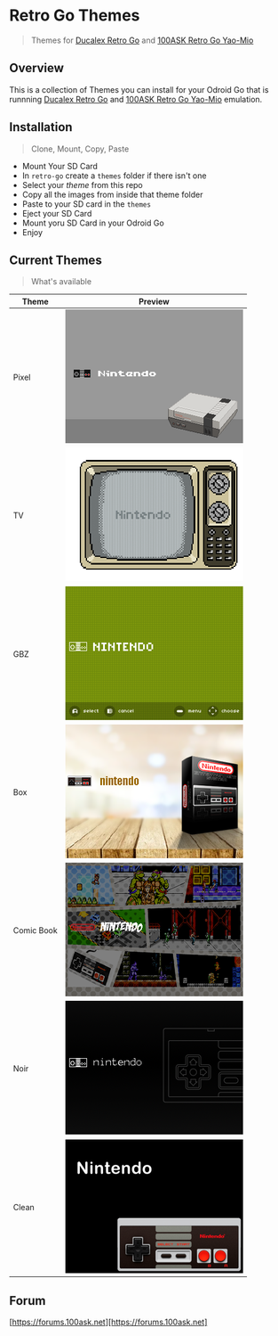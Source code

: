 # Retro Go Themes
> Themes for [Ducalex Retro Go](https://github.com/ducalex/retro-go) and [100ASK Retro Go Yao-Mio](https://github.com/100askTeam/retro-go-yao-mio)

## Overview

This is a collection of Themes you can install for your Odroid Go that is runnning [Ducalex Retro Go](https://github.com/ducalex/retro-go) and [100ASK Retro Go Yao-Mio](https://github.com/100askTeam/retro-go-yao-mio) emulation.

## Installation
> Clone, Mount, Copy, Paste

* Mount Your SD Card
* In `retro-go` create a `themes` folder if there isn't one
* Select your *theme* from this repo
* Copy all the images from inside that theme folder
* Paste to your SD card in the `themes`
* Eject your SD Card
* Mount yoru SD Card in your Odroid Go
* Enjoy

## Current Themes
> What's available

| Theme | Preview |
|--|--|
| Pixel | ![Pixel](previews/pixel.png)|
| TV | ![Pixel](previews/tv.png)|
| GBZ | ![Clean](previews/GBZ.png)|
| Box | ![Box](previews/box.png)|
| Comic Book | ![Comic Book](previews/comicbook.png)|
| Noir | ![Noir](previews/noir.png)|
| Clean | ![Clean](previews/clean.png)|



## Forum

[https://forums.100ask.net][https://forums.100ask.net]
